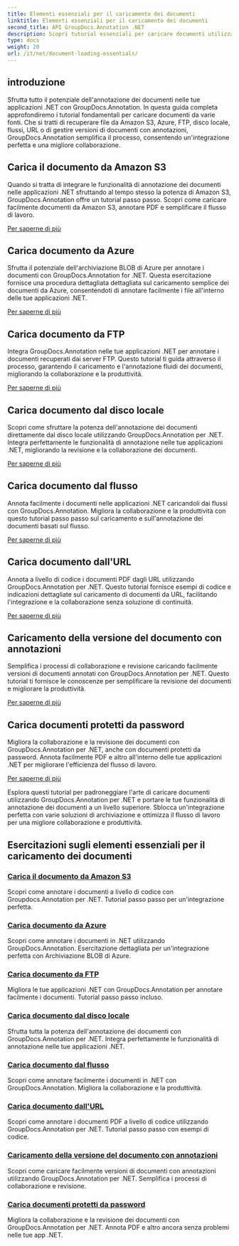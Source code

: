 ```yaml
---
title: Elementi essenziali per il caricamento dei documenti
linktitle: Elementi essenziali per il caricamento dei documenti
second_title: API GroupDocs.Annotation .NET
description: Scopri tutorial essenziali per caricare documenti utilizzando GroupDocs.Annotation .NET. Integrazione perfetta con Amazon S3, Azure, FTP, disco locale, flussi e altro ancora.
type: docs
weight: 20
url: /it/net/document-loading-essentials/
---
```

## introduzione

Sfrutta tutto il potenziale dell'annotazione dei documenti nelle tue applicazioni .NET con GroupDocs.Annotation. In questa guida completa approfondiremo i tutorial fondamentali per caricare documenti da varie fonti. Che si tratti di recuperare file da Amazon S3, Azure, FTP, disco locale, flussi, URL o di gestire versioni di documenti con annotazioni, GroupDocs.Annotation semplifica il processo, consentendo un'integrazione perfetta e una migliore collaborazione.

## Carica il documento da Amazon S3
Quando si tratta di integrare le funzionalità di annotazione dei documenti nelle applicazioni .NET sfruttando al tempo stesso la potenza di Amazon S3, GroupDocs.Annotation offre un tutorial passo passo. Scopri come caricare facilmente documenti da Amazon S3, annotare PDF e semplificare il flusso di lavoro.

[Per saperne di più](./load-document-from-amazon-s3/)

## Carica documento da Azure
Sfrutta il potenziale dell'archiviazione BLOB di Azure per annotare i documenti con GroupDocs.Annotation for .NET. Questa esercitazione fornisce una procedura dettagliata dettagliata sul caricamento semplice dei documenti da Azure, consentendoti di annotare facilmente i file all'interno delle tue applicazioni .NET.

[Per saperne di più](./load-document-from-azure/)

## Carica documento da FTP
Integra GroupDocs.Annotation nelle tue applicazioni .NET per annotare i documenti recuperati dai server FTP. Questo tutorial ti guida attraverso il processo, garantendo il caricamento e l'annotazione fluidi dei documenti, migliorando la collaborazione e la produttività.

[Per saperne di più](./load-document-from-ftp/)

## Carica documento dal disco locale
Scopri come sfruttare la potenza dell'annotazione dei documenti direttamente dal disco locale utilizzando GroupDocs.Annotation per .NET. Integra perfettamente le funzionalità di annotazione nelle tue applicazioni .NET, migliorando la revisione e la collaborazione dei documenti.

[Per saperne di più](./load-document-from-local-disk/)

## Carica documento dal flusso
Annota facilmente i documenti nelle applicazioni .NET caricandoli dai flussi con GroupDocs.Annotation. Migliora la collaborazione e la produttività con questo tutorial passo passo sul caricamento e sull'annotazione dei documenti basati sul flusso.

[Per saperne di più](./load-document-from-stream/)

## Carica documento dall'URL
Annota a livello di codice i documenti PDF dagli URL utilizzando GroupDocs.Annotation per .NET. Questo tutorial fornisce esempi di codice e indicazioni dettagliate sul caricamento di documenti da URL, facilitando l'integrazione e la collaborazione senza soluzione di continuità.

[Per saperne di più](./load-document-from-url/)

## Caricamento della versione del documento con annotazioni
Semplifica i processi di collaborazione e revisione caricando facilmente versioni di documenti annotati con GroupDocs.Annotation per .NET. Questo tutorial ti fornisce le conoscenze per semplificare la revisione dei documenti e migliorare la produttività.

[Per saperne di più](./loading-annotated-document-version/)

## Carica documenti protetti da password
Migliora la collaborazione e la revisione dei documenti con GroupDocs.Annotation per .NET, anche con documenti protetti da password. Annota facilmente PDF e altro all'interno delle tue applicazioni .NET per migliorare l'efficienza del flusso di lavoro.

[Per saperne di più](./load-password-protected-documents/)

Esplora questi tutorial per padroneggiare l'arte di caricare documenti utilizzando GroupDocs.Annotation per .NET e portare le tue funzionalità di annotazione dei documenti a un livello superiore. Sblocca un'integrazione perfetta con varie soluzioni di archiviazione e ottimizza il flusso di lavoro per una migliore collaborazione e produttività.
## Esercitazioni sugli elementi essenziali per il caricamento dei documenti
### [Carica il documento da Amazon S3](./load-document-from-amazon-s3/)
Scopri come annotare i documenti a livello di codice con Groupdocs.Annotation per .NET. Tutorial passo passo per un'integrazione perfetta.
### [Carica documento da Azure](./load-document-from-azure/)
Scopri come annotare i documenti in .NET utilizzando GroupDocs.Annotation. Esercitazione dettagliata per un'integrazione perfetta con Archiviazione BLOB di Azure.
### [Carica documento da FTP](./load-document-from-ftp/)
Migliora le tue applicazioni .NET con GroupDocs.Annotation per annotare facilmente i documenti. Tutorial passo passo incluso.
### [Carica documento dal disco locale](./load-document-from-local-disk/)
Sfrutta tutta la potenza dell'annotazione dei documenti con GroupDocs.Annotation per .NET. Integra perfettamente le funzionalità di annotazione nelle tue applicazioni .NET.
### [Carica documento dal flusso](./load-document-from-stream/)
Scopri come annotare facilmente i documenti in .NET con GroupDocs.Annotation. Migliora la collaborazione e la produttività.
### [Carica documento dall'URL](./load-document-from-url/)
Scopri come annotare i documenti PDF a livello di codice utilizzando GroupDocs.Annotation per .NET. Tutorial passo passo con esempi di codice.
### [Caricamento della versione del documento con annotazioni](./loading-annotated-document-version/)
Scopri come caricare facilmente versioni di documenti con annotazioni utilizzando GroupDocs.Annotation per .NET. Semplifica i processi di collaborazione e revisione.
### [Carica documenti protetti da password](./load-password-protected-documents/)
Migliora la collaborazione e la revisione dei documenti con GroupDocs.Annotation per .NET. Annota PDF e altro ancora senza problemi nelle tue app .NET.